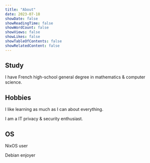 ```yaml
---
title: "About"
date: 2023-07-18
showDate: false
showReadingTime: false
showWordCount: false
showViews: false
showLikes: false
showTableOfContents: false
showRelatedContent: false
---
```


## Study

I have French high-school general degree in mathematics & computer science.

## Hobbies

I like learning as much as I can about everything.

I am a IT privacy & security enthusiast.

## OS

NixOS user

Debian enjoyer